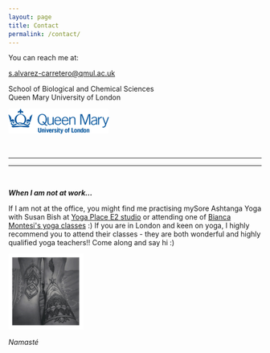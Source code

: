 ```yaml
---
layout: page
title: Contact
permalink: /contact/
---
```


You can reach me at:

[s.alvarez-carretero@qmul.ac.uk](mailto://s.alvarez-carretero@qmul.ac.uk) 

School of Biological and Chemical Sciences  
Queen Mary University of London  
<p align="left">
 <img width="200" height="50" src="/assets/figs/qmul.png">
</p>

<br />

---
---
<br />

**_When I am not at work..._**

If I am not at the office, you might find me practising mySore Ashtanga Yoga with Susan Bish at [Yoga Place E2 studio](http://www.yogaplace.co.uk/london-class-schedule-prices-wo/) or attending one of [Bianca Montesi's yoga classes](https://www.biancayoga.net/) :) If you are in London and keen on yoga, I highly recommend you to attend their classes - they are both wonderful and highly qualified yoga teachers!! Come along and say hi :) 

<p align="left">
 <img width="150" height="150" src="/assets/figs/sac2.jpg">
</p>

_Namasté_
